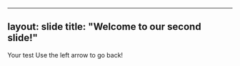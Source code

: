 ---
layout: slide
title: "Welcome to our second slide!"
--
Your test
Use the left arrow to go back!
